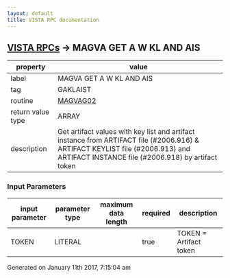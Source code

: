 ```yaml
---
layout: default
title: VISTA RPC documentation
---
```




## [VISTA RPCs](TableOfContent.md) &#8594; MAGVA GET A W KL AND AIS 

 property | value 
--- | --- 
 label | MAGVA GET A W KL AND AIS
 tag | GAKLAIST
 routine | [MAGVAG02](http://code.osehra.org/dox/Routine_MAGVAG02_source.html)
 return value type | ARRAY
 description |  Get artifact values with key list and artifact instance from ARTIFACT file (#2006.916) & ARTIFACT KEYLIST file (#2006.913) and ARTIFACT INSTANCE file (#2006.918) by artifact token

### Input Parameters

| input parameter | parameter type | maximum data length | required | description | 
| --- | --- | --- | --- | --- | 
| TOKEN | LITERAL |  | true | TOKEN = Artifact token | 




 Generated on January 11th 2017, 7:15:04 am